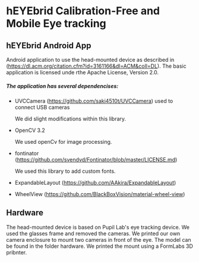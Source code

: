 # hEYEbrid Calibration-Free and Mobile Eye tracking

## hEYEbrid Android App
Android application to use the head-mounted device as described in (https://dl.acm.org/citation.cfm?id=3161166&dl=ACM&coll=DL).
The basic application is licensed unde rthe Apache License, Version 2.0.

##### The application has several dependencises:
* UVCCamera (https://github.com/saki4510t/UVCCamera) used to connect USB cameras

  We did slight modifications within this library.
  
* OpenCV 3.2

  We used openCv for image processing.

* fontinator (https://github.com/svendvd/Fontinator/blob/master/LICENSE.md)

  We used this library to add custom fonts.
  
* ExpandableLayout (https://github.com/AAkira/ExpandableLayout)

* WheelView (https://github.com/BlackBoxVision/material-wheel-view)

## Hardware
The head-mounted device is based on Pupil Lab's eye tracking device. We used the glasses frame and removed the cameras.
We printed our own camera enclosure to mount two cameras in front of the eye. The model can be found in the folder hardware. We printed the mount using a FormLabs 3D pribnter.
